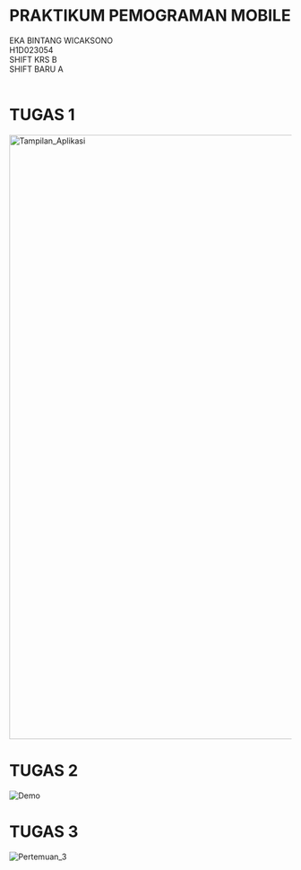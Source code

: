 # PRAKTIKUM PEMOGRAMAN MOBILE
EKA BINTANG WICAKSONO<br>
H1D023054<br>
SHIFT KRS B<br>
SHIFT BARU A<br>
<br>
# TUGAS 1
<img width="1919" height="1078" alt="Tampilan_Aplikasi" src="https://github.com/user-attachments/assets/7f8eda7d-513c-45d5-9a81-ecf7836d3fc0" /><br>
# TUGAS 2
![Demo](https://github.com/user-attachments/assets/2e9b3731-05db-4f4f-ba69-1fae38f57912)<br>
# TUGAS 3
![Pertemuan_3](https://github.com/user-attachments/assets/23b364f6-ad4d-49de-973d-f985d4ac2aa6)
